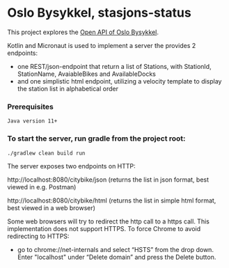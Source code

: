 # Oslo Bysykkel, stasjons-status

This project explores the [Open API of Oslo Bysykkel](https://oslobysykkel.no/apne-data/sanntid).

Kotlin and Micronaut is used to implement a server the provides 2 endpoints:

- one REST/json-endpoint that return a list of Stations, with StationId, StationName, AvaiableBikes and AvailableDocks
- and one simplistic html endpoint, utilizing a velocity template to display the station list in alphabetical order

### Prerequisites
```
Java version 11+
```

### To start the server, run gradle from the project root:

```
./gradlew clean build run
```

The server exposes two endpoints on HTTP:

http://localhost:8080/citybike/json (returns the list in json format, best viewed in e.g. Postman)

http://localhost:8080/citybike/html (returns the list in simple html format, best viewed in a web browser)

Some web browsers will try to redirect the http call to a https call. This implementation does not support HTTPS.
To force Chrome to avoid redirecting to HTTPS:

- go to chrome://net-internals and select “HSTS” from the drop down. Enter "localhost" under “Delete domain” and press the Delete button.



